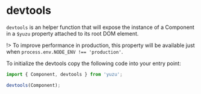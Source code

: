 <!-- Generated by documentation.js. Update this documentation by updating the source code. -->

# devtools

`devtools` is an helper function that will expose the instance of a Component in a `$yuzu` property attached to its root DOM element.

!> To improve performance in production, this property will be available just when `process.env.NODE_ENV !== 'production'`.

To initialize the devtools copy the following code into your entry point:

```js
import { Component, devtools } from 'yuzu';

devtools(Component);
```
